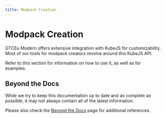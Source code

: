 ```yaml
---
title: Modpack Creation
---
```



# Modpack Creation

GTCEu Modern offers extensive integration with KubeJS for customizability.  
Most of our tools for modpack creators revolve around this KubeJS API.

Refer to this section for information on how to use it, as well as for examples.


## Beyond the Docs

While we try to keep this documentation up to date and as complete as possible, it may not always contain all of the latest information.

Please also check the [Beyond the Docs](./Beyond-The-Docs.md) page for additional references.
